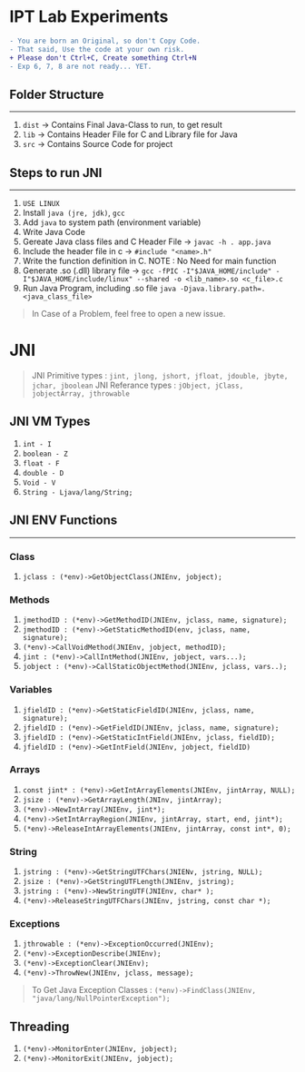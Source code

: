 # IPT Lab Experiments

```diff
- You are born an Original, so don't Copy Code.
- That said, Use the code at your own risk.
+ Please don't Ctrl+C, Create something Ctrl+N
- Exp 6, 7, 8 are not ready... YET.
```

## Folder Structure
---
1. `dist` -> Contains Final Java-Class to run, to get result
2. `lib` -> Contains Header File for C and Library file for Java
3. `src` -> Contains Source Code for project


## Steps to run JNI
---
1. `USE LINUX`
2. Install `java (jre, jdk)`, `gcc`
3. Add `java` to system path (environment variable)
4. Write Java Code
5. Gereate Java class files and C Header File -> `javac -h . app.java`
6. Include the header file in c -> `#include "<name>.h"`
7. Write the function definition in C. NOTE : No Need for main function
8. Generate .so (.dll) library file -> `gcc -fPIC -I"$JAVA_HOME/include" -I"$JAVA_HOME/include/linux" --shared -o <lib_name>.so <c_file>.c`
9. Run Java Program, including .so file `java -Djava.library.path=. <java_class_file>`



> In Case of a Problem, feel free to open a new issue.

# JNI

> JNI Primitive types : `jint, jlong, jshort, jfloat, jdouble, jbyte, jchar, jboolean`
> JNI Referance types : `jObject, jClass, jobjectArray, jthrowable`

## JNI VM Types

1. `int - I`
2. `boolean - Z`
3. `float - F`
4. `double - D`
5. `Void - V`
6. `String - Ljava/lang/String;`

## JNI ENV Functions
----

### Class
1. `jclass : (*env)->GetObjectClass(JNIEnv, jobject);`

### Methods
1. `jmethodID : (*env)->GetMethodID(JNIEnv, jclass, name, signature);`
2. `jmethodID : (*env)->GetStaticMethodID(env, jclass, name, signature);`
3. `(*env)->CallVoidMethod(JNIEnv, jobject, methodID);`
4. `jint : (*env)->CallIntMethod(JNIEnv, jobject, vars...);`
5. `jobject : (*env)->CallStaticObjectMethod(JNIEnv, jclass, vars..);`

### Variables
1. `jfieldID : (*env)->GetStaticFieldID(JNIEnv, jclass, name, signature);`
2. `jfieldID : (*env)->GetFieldID(JNIEnv, jclass, name, signature);`
3. `jfieldID : (*env)->GetStaticIntField(JNIEnv, jclass, fieldID);`
4. `jfieldID : (*env)->GetIntField(JNIEnv, jobject, fieldID)`

### Arrays
1. `const jint* : (*env)->GetIntArrayElements(JNIEnv, jintArray, NULL);`
2. `jsize : (*env)->GetArrayLength(JNInv, jintArray);`
3. `(*env)->NewIntArray(JNIEnv, jint*);`
4. `(*env)->SetIntArrayRegion(JNIEnv, jintArray, start, end, jint*);`
5. `(*env)->ReleaseIntArrayElements(JNIEnv, jintArray, const int*, 0);`

### String
1. `jstring : (*env)->GetStringUTFChars(JNIENv, jstring, NULL);`
2. `jsize : (*env)->GetStringUTFLength(JNIEnv, jstring);`
3. `jstring : (*env)->NewStringUTF(JNIEnv, char* );`
4. `(*env)->ReleaseStringUTFChars(JNIEnv, jstring, const char *);`

### Exceptions
1. `jthrowable : (*env)->ExceptionOccurred(JNIEnv);`
2. `(*env)->ExceptionDescribe(JNIEnv);`
3. `(*env)->ExceptionClear(JNIEnv);`
4. `(*env)->ThrowNew(JNIEnv, jclass, message);`

> To Get Java Exception Classes : `(*env)->FindClass(JNIEnv, "java/lang/NullPointerException");`

## Threading
1. `(*env)->MonitorEnter(JNIEnv, jobject);`
2. `(*env)->MonitorExit(JNIEnv, jobject);`